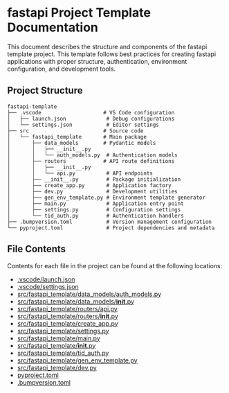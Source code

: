 # fastapi Project Template Documentation

This document describes the structure and components of the fastapi template project. This template follows best practices for creating fastapi applications with proper structure, authentication, environment configuration, and development tools.

## Project Structure

```
fastapi-template
├── .vscode                    # VS Code configuration
│   ├── launch.json             # Debug configurations
│   └── settings.json           # Editor settings
├── src                        # Source code
│   └── fastapi_template       # Main package
│       ├── data_models        # Pydantic models
│       │   ├── __init__.py
│       │   └── auth_models.py  # Authentication models
│       ├── routers            # API route definitions
│       │   ├── __init__.py
│       │   └── api.py          # API endpoints
│       ├── __init__.py         # Package initialization
│       ├── create_app.py       # Application factory
│       ├── dev.py              # Development utilities
│       ├── gen_env_template.py # Environment template generator
│       ├── main.py             # Application entry point
│       ├── settings.py         # Configuration settings
│       └── tid_auth.py         # Authentication handlers
├── .bumpversion.toml           # Version management configuration
└── pyproject.toml              # Project dependencies and metadata
```

## File Contents

Contents for each file in the project can be found at the following locations:
- [.vscode/launch.json](./fastapi-docs/vscode-config.md)
- [.vscode/settings.json](./fastapi-docs/vscode-config.md)
- [src/fastapi_template/data_models/auth_models.py](./fastapi-docs/data-models.md)
- [src/fastapi_template/data_models/__init__.py](./fastapi-docs/data-models.md)
- [src/fastapi_template/routers/api.py](./fastapi-docs/api-routes.md)
- [src/fastapi_template/routers/__init__.py](./fastapi-docs/api-routes.md)
- [src/fastapi_template/create_app.py](./fastapi-docs/create-app.md)
- [src/fastapi_template/settings.py](./fastapi-docs/settings.md)
- [src/fastapi_template/main.py](./fastapi-docs/main-entry.md)
- [src/fastapi_template/__init__.py](./fastapi-docs/package-init.md)
- [src/fastapi_template/tid_auth.py](./fastapi-docs/tid-auth.md)
- [src/fastapi_template/gen_env_template.py](./fastapi-docs/env-template.md)
- [src/fastapi_template/dev.py](./fastapi-docs/dev-server.md)
- [pyproject.toml](./fastapi-docs/pyproject-toml.md)
- [.bumpversion.toml](./fastapi-docs/bumpversion.md)

